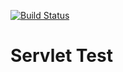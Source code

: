 [![Build Status](https://travis-ci.org/mcarov/servlet-test.svg?branch=master)](https://travis-ci.org/mcarov/servlet-test)

# Servlet Test
